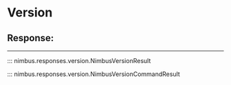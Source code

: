# Version

## Response:
---

::: nimbus.responses.version.NimbusVersionResult

::: nimbus.responses.version.NimbusVersionCommandResult
